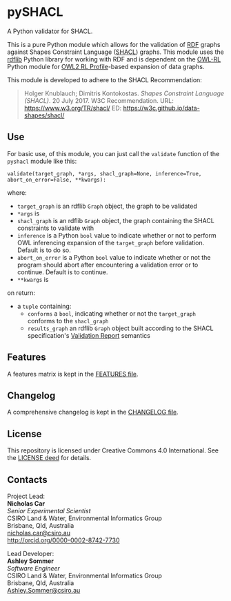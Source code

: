 # pySHACL
A Python validator for SHACL.  

This is a pure Python module which allows for the validation of [RDF](https://www.w3.org/2001/sw/wiki/RDF) graphs against Shapes Constraint Language ([SHACL](https://www.w3.org/TR/shacl/)) graphs. This module uses the [rdflib](https://github.com/RDFLib/rdflib) Python library for working with RDF and is dependent on the [OWL-RL](https://github.com/RDFLib/OWL-RL) Python module for [OWL2 RL Profile](https://www.w3.org/TR/owl2-overview/#ref-owl-2-profiles)-based expansion of data graphs. 

This module is developed to adhere to the SHACL Recommendation:  
> Holger Knublauch; Dimitris Kontokostas. *Shapes Constraint Language (SHACL)*. 20 July 2017. W3C Recommendation. URL: <https://www.w3.org/TR/shacl/> ED: <https://w3c.github.io/data-shapes/shacl/>

## Use
For basic use, of this module, you can just call the `validate` function of the `pyshacl` module like this:

```
validate(target_graph, *args, shacl_graph=None, inference=True, abort_on_error=False, **kwargs):
```
where:  
* `target_graph` is an rdflib `Graph` object, the graph to be validated
* `*args` is 
* `shacl_graph` is an rdflib `Graph` object, the graph containing the SHACL constraints to validate with
* `inference` is a Python `bool` value to indicate whether or not to perform OWL inferencing expansion of the `target_graph` before validation. Default is to do so.
* `abort_on_error` is a Python `bool` value to indicate whether or not the program should abort after encountering a validation error or to continue. Default is to continue.
* `**kwargs` is 

on return:  
* a `tuple` containing:
  * `conforms` a `bool`, indicating whether or not the `target_graph` conforms to the `shacl_graph`
  * `results_graph` an rdflib `Graph` object built according to the SHACL specification's [Validation Report](https://www.w3.org/TR/shacl/#validation-report) semantics
  

## Features
A features matrix is kept in the [FEATURES file](FEATURES.md).


## Changelog
A comprehensive changelog is kept in the [CHANGELOG file](CHANGELOG.md).


## License
This repository is licensed under Creative Commons 4.0 International. See the [LICENSE deed](LICENSE.txt) for details.  


## Contacts
Project Lead:  
**Nicholas Car**  
*Senior Experimental Scientist*  
CSIRO Land & Water, Environmental Informatics Group  
Brisbane, Qld, Australia  
<nicholas.car@csiro.au>  
<http://orcid.org/0000-0002-8742-7730>  

Lead Developer:  
**Ashley Sommer**  
*Software Engineer*  
CSIRO Land & Water, Environmental Informatics Group  
Brisbane, Qld, Australia  
<Ashley.Sommer@csiro.au>  
